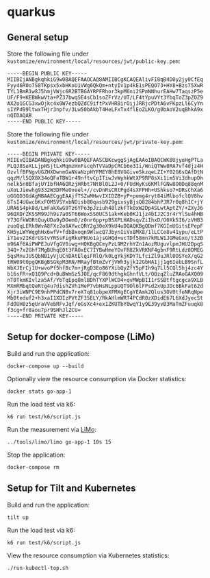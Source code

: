 # quarkus

## General setup

Store the following file under `kustomize/environment/local/resources/jwt/public-key.pem`:

```text
-----BEGIN PUBLIC KEY-----
MIIBIjANBgkqhkiG9w0BAQEFAAOCAQ8AMIIBCgKCAQEAlivFI8qB4D0y2jy0CfEq
Fyy46R0o7S8TKpsx5xbHKoU1VWg6QkQm+ntyIv1p4kE1sPEQO73+HY8+Bzs75XwR
TYL1BmR1w8J5hmjVWjc6R2BTBGAYRPFRhor3kpM6ni2SPmNNhurEAHw7TaqszP5e
UF/F9+KEBWkwVta+PZ37bwqSE4sCb1soZFrVz/UT/LF4tYpuVYt3YbqToZ3pZOZ9
AX2o1GCG3xwOjkc4x0W7ezbQZdC9iftPxVHR8irOijJRRjcPDtA6vPKpzLl6CyYn
sIYPd99ltwxTHjr3npfv/3Lw50bAkbT4HeLFxTx4flEoZLKO/g0bAoV2uqBhkA9x
nQIDAQAB
-----END PUBLIC KEY-----
```

Store the following file under `kustomize/environment/local/resources/jwt/private-key.pem`:

```text
-----BEGIN PRIVATE KEY-----
MIIEvQIBADANBgkqhkiG9w0BAQEFAASCBKcwggSjAgEAAoIBAQCWK8UjyoHgPTLa
PLQJ8SoXLLjpHSjtLxMqmzHnFscqhTVVaDpCRCb6e3Ii/WniQTWw8RA7vf4djz4H
OzvlfBFNgvUGZHXDwnmGaNVaNzpHYFMEYBhE8VGGiveSkzqeLZI+Y02G6sQAfDtN
qqzM/l5QX8X34oQFaTBW1r49nftvCpITiwJvWyhkWtXP9RP8sXi1im5Vi3dhupOh
nelk5n0BfajUYIbfHA6ORzjHRbt7NtBl0L2J+0/FUdHyKs6KMlFGNw8O0Dq88qnM
uXoLJiewhg9332W3DFMeOveel+//cvDnRsCRtPgd4sXFPHh+UShkso7+DRsChXa6
oGGQD3GdAgMBAAECggEAAjfTSZwMHwvIXIDZB+yP+pemg4ryt84iMlbofclQV8hv
6TsI4UGwcbKxFOM5VSYxbNOisb80qasb929gixsyBjsQ8284bhPJR7r0q8h1C+jY
URA6S4pk8d/LmFakXwG9Tz6YPo3pJziuh48lzkFTk0xW2Dp4SLwtAptZY/+ZXyJ6
96QXDrZKSSM99Jh9s7a0ST66WoxSS0UC51ak+Keb0KJ1jz4bIJ2C3r4rYlSu4hHB
Y73GfkWORtQuyUDa9yDOem0/z0nr6pp+pBSXPLHADsqvZiIhxD/O0Xk5I6/zVHB3
zuoQqLERk0WvA8FXz2o8AYwcQRY2g30eX9kU4uDQAQKBgQDmf7KGImUGitsEPepF
KH5yLWYWqghHx6wfV+fdbBxoqn9WlwcQ7JbynIiVx8MX8/1lLCCe8v41ypu/eLtP
iY1ev2IKdrUStvYRSsFigRkuPHUo1ajsGHQd+ucTDf58mn7kRLW1JGMeGxo/t32B
m96Af6AiPWPEJuVfgGV0iwg+HQKBgQCmyPzL9M2rhYZn1AozRUguvlpmJHU2DpqS
34Q+7x2Ghf7MgBUhqE0t3FAOxEC7IYBwHmeYOvFR8ZkVRKNF4gbnF9RtLdz0DMEG
5qsMnvJUSQbNB1yVjUCnDAtElqiFRlQ/k0LgYkjKDY7LfciZl9uJRl0OSYeX/qG2
tRW09tOpgQKBgBSGkpM3RN/MRayfBtmZvYjVWh3yjkI2GbHA1jj1g6IebLB9SnfL
WbXJErCj1U+wvoPf5hfBc7m+jRgD3Eo86YXibQyZfY5pFIh9q7Ll5CQl5hj4zc4Y
b16sFR+xQ1Q9Pcd+BuBWmSz5JOE/qcF869dthgkGhnfVLt/OQzqZluZRAoGAXQ09
nT0TkmKIvlza5Af/YbTqEpq8mlBDhTYXPlWCD4+qvMWpBII1rSSBtftgcgca9XLB
MXmRMbqtQeRtg4u7dishZVh1MeP7vbHsNLppUQT9Ol6lFPsd2xUpJDc6BkFat62d
Xjr3iWNPC9E9nhPPdCNBv7reX7q81obpeXFMXgECgYEAmk2Qlus3OV0tfoNRqNpe
Mb0teduf2+h3xaI1XDIzPVtZF35ELY/RkAHlmWRT4PCdR0zXDidE67L6XdJyecSt
FdOUH8z5qUraVVebRFvJqf/oGsXc4+ex1ZKUTbY0wqY1y9E39yvB3MaTmZFuuqk8
f3cg+fr8aou7pr9SHhJlZCU=
-----END PRIVATE KEY-----
```

## Setup for docker-compose (LiMo)

Build and run the application:

```shell
docker-compose up --build
```

Optionally view the resource consumption via Docker statistics:

```shell
docker stats go-app-1
```

Run the load test via k6:

```shell
k6 run test/k6/script.js
```

Run the measurement via [LiMo](../tools/limo/README.md):

```shell
../tools/limo/limo go-app-1 10s 15
```

Stop the application:

```shell
docker-compose rm
```

## Setup for Tilt and Kubernetes

Build and run the application:

```shell
tilt up
```

Run the load test via k6:

```shell
k6 run test/k6/script.js
```

View the resource consumption via Kubernetes statistics:

```shell
./run-kubectl-top.sh
```
